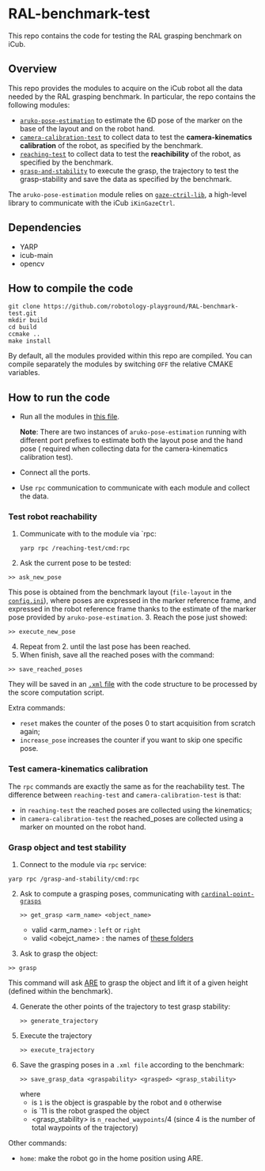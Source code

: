 # RAL-benchmark-test
This repo contains the code for testing the RAL grasping benchmark on iCub.


## Overview
This repo provides the modules to acquire on the iCub robot all the data needed by the RAL grasping benchmark.
In particular, the repo contains the following modules:
- [`aruko-pose-estimation`](https://github.com/robotology-playground/RAL-benchmark-test/tree/master/src/aruko-pose-estimation) to estimate the 6D pose of the marker on the base of the layout and on the robot hand.
- [`camera-calibration-test`](https://github.com/robotology-playground/RAL-benchmark-test/tree/master/src/camera-calibration-test) to collect data to test the **camera-kinematics calibration** of the robot,  as specified by the benchmark.
- [`reaching-test`](https://github.com/robotology-playground/RAL-benchmark-test/tree/master/src/reaching-test) to collect data to test the **reachibility** of the robot,  as specified by the benchmark.
- [`grasp-and-stability`](https://github.com/robotology-playground/RAL-benchmark-test/tree/master/src/grasp-and-stability) to execute the grasp, the trajectory to test the grasp-stability and save the data as specified by the benchmark.

The `aruko-pose-estimation` module relies on [`gaze-ctril-lib`](https://github.com/robotology-playground/RAL-benchmark-test/tree/master/src/gaze-ctrl-lib), a high-level library to communicate with the iCub `iKinGazeCtrl`.

## Dependencies
- YARP
- icub-main
- opencv

## How to compile the code
```
git clone https://github.com/robotology-playground/RAL-benchmark-test.git
mkdir build
cd build
ccmake ..
make install
```

By default, all the modules provided within this repo are compiled.
You can compile separately the modules by switching `OFF` the relative CMAKE variables.


## How to run the code
- Run all the modules in [this file](https://github.com/robotology-playground/RAL-benchmark-test/blob/master/app/data_collection.xml.template).

  **Note**: There are two instances of `aruko-pose-estimation` running with different port prefixes to estimate both the layout pose and the hand pose ( required when collecting data for the camera-kinematics calibration test).
- Connect all the ports.
- Use `rpc` communication to communicate with each module and collect the data.

### Test robot reachability

1. Communicate with to the module via `rpc:
   ```
   yarp rpc /reaching-test/cmd:rpc
   ```

2. Ask the current pose to be tested:
  ```
  >> ask_new_pose
  ```
This pose is obtained from the benchmark layout (`file-layout` in the [`config.ini`](https://github.com/robotology-playground/RAL-benchmark-test/blob/master/src/reaching-test/conf/config.ini#L1)), where poses are expressed in the marker reference frame,  and expressed in the robot reference frame thanks to the estimate of the marker pose provided by `aruko-pose-estimation`.
3. Reach the pose just showed:
  ```
  >> execute_new_pose
  ```
4. Repeat from 2. until the last pose has been reached.
5. When finish, save all the reached poses with the command:
  ```
  >> save_reached_poses
  ```
They will be saved in an [`.xml` file](https://github.com/robotology-playground/RAL-benchmark-test/blob/master/src/reaching-test/conf/config.ini#L4) with the code structure to be processed by the score computation script.

Extra commands:
- `reset` makes the counter of the poses 0 to start acquisition from scratch again;
- `increase_pose` increases the counter if you want to skip one specific pose.

### Test camera-kinematics calibration
The `rpc` commands are exactly the same as for the reachability test.
The difference between `reaching-test` and `camera-calibration-test` is that:
- in `reaching-test` the reached poses are collected using the kinematics;
- in `camera-calibration-test` the reached_poses are collected using a marker on mounted on the robot hand.


### Grasp object and test stability

1. Connect to the module via `rpc` service:
  ```
  yarp rpc /grasp-and-stability/cmd:rpc
  ```
2. Ask to compute a grasping poses, communicating with [`cardinal-point-grasps`](https://github.com/robotology/cardinal-points-grasp)
   ```
   >> get_grasp <arm_name> <object_name>
   ```
   
      - valid <arm_name> : `left` or `right`
      - valid <obejct_name> : the names of [these folders]()
      
3. Ask to grasp the object:
  ```
  >> grasp
  ```
 This command will ask [ARE](http://www.icub.org/software_documentation/group__actionsRenderingEngine.html) to grasp the object and lift it of a given height (defined within the benchmark).

4. Generate the other points of the trajectory to test grasp stability:
   ```
   >> generate_trajectory
   ```
5. Execute the trajectory
   ```
   >> execute_trajectory
   ```
6. Save the grasping poses in a `.xml file` according to the benchmark:
   ```
   >> save_grasp_data <graspability> <grasped> <grasp_stability>
   ```
      where
      - <graspability> is `1` is the object is graspable by the robot and `0` otherwise
      - <grasped> is `11 is the robot grasped the object
      - <grasp_stability> is `n_reached_waypoints`/4 (since 4 is the number of total waypoints of the trajectory)


Other commands:
- `home`: make the robot go in the home position using ARE.
